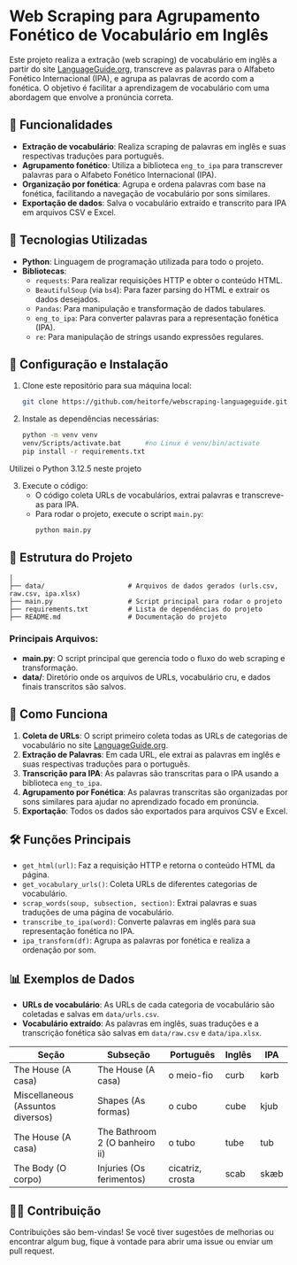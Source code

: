 # Web Scraping para Agrupamento Fonético de Vocabulário em Inglês

Este projeto realiza a extração (web scraping) de vocabulário em inglês a partir do site [LanguageGuide.org](https://www.languageguide.org), transcreve as palavras para o Alfabeto Fonético Internacional (IPA), e agrupa as palavras de acordo com a fonética. O objetivo é facilitar a aprendizagem de vocabulário com uma abordagem que envolve a pronúncia correta.

## 📑 Funcionalidades
- **Extração de vocabulário**: Realiza scraping de palavras em inglês e suas respectivas traduções para português.
- **Agrupamento fonético**: Utiliza a biblioteca `eng_to_ipa` para transcrever palavras para o Alfabeto Fonético Internacional (IPA).
- **Organização por fonética**: Agrupa e ordena palavras com base na fonética, facilitando a navegação de vocabulário por sons similares.
- **Exportação de dados**: Salva o vocabulário extraído e transcrito para IPA em arquivos CSV e Excel.

## 🚀 Tecnologias Utilizadas
- **Python**: Linguagem de programação utilizada para todo o projeto.
- **Bibliotecas**:
  - `requests`: Para realizar requisições HTTP e obter o conteúdo HTML.
  - `BeautifulSoup` (via `bs4`): Para fazer parsing do HTML e extrair os dados desejados.
  - `Pandas`: Para manipulação e transformação de dados tabulares.
  - `eng_to_ipa`: Para converter palavras para a representação fonética (IPA).
  - `re`: Para manipulação de strings usando expressões regulares.
  
## 🔧 Configuração e Instalação

1. Clone este repositório para sua máquina local:
    ```bash
    git clone https://github.com/heitorfe/webscraping-languageguide.git
    ```

2. Instale as dependências necessárias:
    ```bash
    python -m venv venv
    venv/Scripts/activate.bat      #no Linux é venv/bin/activate
    pip install -r requirements.txt
    ```

Utilizei o Python 3.12.5 neste projeto

3. Execute o código:
    - O código coleta URLs de vocabulários, extrai palavras e transcreve-as para IPA.
    - Para rodar o projeto, execute o script `main.py`:
      ```bash
      python main.py
      ```

## 📂 Estrutura do Projeto
```
│
├── data/                     # Arquivos de dados gerados (urls.csv, raw.csv, ipa.xlsx)
├── main.py                   # Script principal para rodar o projeto
├── requirements.txt          # Lista de dependências do projeto
├── README.md                 # Documentação do projeto
```

### Principais Arquivos:
- **main.py**: O script principal que gerencia todo o fluxo do web scraping e transformação.
- **data/**: Diretório onde os arquivos de URLs, vocabulário cru, e dados finais transcritos são salvos.

## 📝 Como Funciona

1. **Coleta de URLs**: O script primeiro coleta todas as URLs de categorias de vocabulário no site [LanguageGuide.org](https://www.languageguide.org).
2. **Extração de Palavras**: Em cada URL, ele extrai as palavras em inglês e suas respectivas traduções para o português.
3. **Transcrição para IPA**: As palavras são transcritas para o IPA usando a biblioteca `eng_to_ipa`.
4. **Agrupamento por Fonética**: As palavras transcritas são organizadas por sons similares para ajudar no aprendizado focado em pronúncia.
5. **Exportação**: Todos os dados são exportados para arquivos CSV e Excel.

## 🛠️ Funções Principais

- `get_html(url)`: Faz a requisição HTTP e retorna o conteúdo HTML da página.
- `get_vocabulary_urls()`: Coleta URLs de diferentes categorias de vocabulário.
- `scrap_words(soup, subsection, section)`: Extrai palavras e suas traduções de uma página de vocabulário.
- `transcribe_to_ipa(word)`: Converte palavras em inglês para sua representação fonética no IPA.
- `ipa_transform(df)`: Agrupa as palavras por fonética e realiza a ordenação por som.

## 📊 Exemplos de Dados

- **URLs de vocabulário**: As URLs de cada categoria de vocabulário são coletadas e salvas em `data/urls.csv`.
- **Vocabulário extraído**: As palavras em inglês, suas traduções e a transcrição fonética são salvas em `data/raw.csv` e `data/ipa.xlsx`.

| Seção                        | Subseção                     | Português      | Inglês  | IPA   |
|------------------------------|------------------------------|----------------|---------|-------|
| The House (A casa)            | The House (A casa)           | o meio-fio     | curb    | kərb  |
| Miscellaneous (Assuntos diversos) | Shapes (As formas)      | o cubo         | cube    | kjub  |
| The House (A casa)            | The Bathroom 2 (O banheiro ii) | o tubo       | tube    | tub   |
| The Body (O corpo)            | Injuries (Os ferimentos)      | cicatriz, crosta | scab  | skæb  |


## 🧑‍💻 Contribuição

Contribuições são bem-vindas! Se você tiver sugestões de melhorias ou encontrar algum bug, fique à vontade para abrir uma issue ou enviar um pull request.
